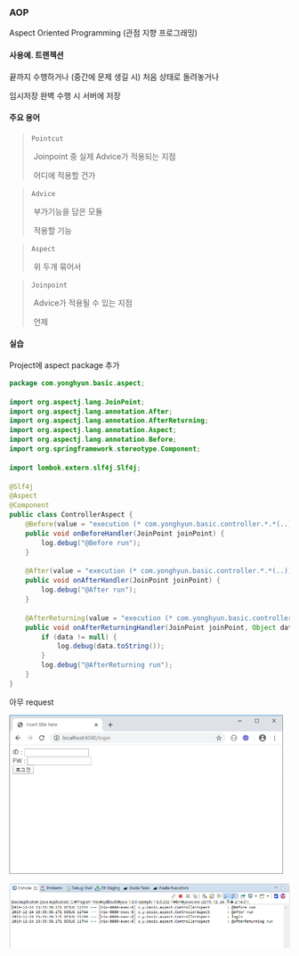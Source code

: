 ### AOP

Aspect Oriented Programming (관점 지향 프로그래밍)



#### 사용예. 트랜젝션

끝까지 수행하거나 (중간에 문제 생길 시) 처음 상태로 돌려놓거나

임시저장 완벽 수행 시 서버에 저장



#### 주요 용어

>  `Pointcut`
>
>  ​	Joinpoint 중 실제 Advice가 적용되는 지점
>
>  ​	어디에 적용할 건가

> `Advice`
>
> ​	부가기능을 담은 모듈
>
> ​	적용할 기능

> `Aspect`
>
> ​	위 두개 묶어서

> `Joinpoint`
>
> ​	Advice가 적용될 수 있는 지점
>
> ​	언제



#### 실습

Project에 aspect package 추가

```java
package com.yonghyun.basic.aspect;

import org.aspectj.lang.JoinPoint;
import org.aspectj.lang.annotation.After;
import org.aspectj.lang.annotation.AfterReturning;
import org.aspectj.lang.annotation.Aspect;
import org.aspectj.lang.annotation.Before;
import org.springframework.stereotype.Component;

import lombok.extern.slf4j.Slf4j;

@Slf4j
@Aspect
@Component
public class ControllerAspect {
	@Before(value = "execution (* com.yonghyun.basic.controller.*.*(..))")
	public void onBeforeHandler(JoinPoint joinPoint) {
		log.debug("@Before run");
	}

	@After(value = "execution (* com.yonghyun.basic.controller.*.*(..))")
	public void onAfterHandler(JoinPoint joinPoint) {
		log.debug("@After run");
	}

	@AfterReturning(value = "execution (* com.yonghyun.basic.controller.*.*(..))", returning = "data")
	public void onAfterReturningHandler(JoinPoint joinPoint, Object data) {
		if (data != null) {
			log.debug(data.toString());
		}
		log.debug("@AfterReturning run");
	}
}
```



아무 request

<img src="15_spring_aop.assets/image-20191224153610027.png" alt="image-20191224153610027" style="zoom:67%;" />



![image-20191224153557126](15_spring_aop.assets/image-20191224153557126.png)


